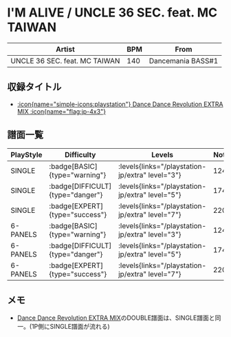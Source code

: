 # I'M ALIVE / UNCLE 36 SEC. feat. MC TAIWAN

|Artist|BPM|From|
|------|---|----|
|UNCLE 36 SEC. feat. MC TAIWAN|140|Dancemania BASS#1|

## 収録タイトル

- [:icon{name="simple-icons:playstation"} Dance Dance Revolution EXTRA MIX :icon{name="flag:jp-4x3"}](/playstation-jp/extra)

## 譜面一覧

|PlayStyle|Difficulty|Levels|Notes|Movie|
|---------|----------|------|-----|-----|
|SINGLE| :badge[BASIC]{type="warning"}| :levels{links="/playstation-jp/extra" level="3"}|124/0||
|SINGLE| :badge[DIFFICULT]{type="danger"}| :levels{links="/playstation-jp/extra" level="5"}|174/0||
|SINGLE| :badge[EXPERT]{type="success"}| :levels{links="/playstation-jp/extra" level="7"}|220/0||
|6-PANELS| :badge[BASIC]{type="warning"}| :levels{links="/playstation-jp/extra" level="3"}|124/0||
|6-PANELS| :badge[DIFFICULT]{type="danger"}| :levels{links="/playstation-jp/extra" level="5"}|174/0||
|6-PANELS| :badge[EXPERT]{type="success"}| :levels{links="/playstation-jp/extra" level="7"}|220/0||

## メモ

- [Dance Dance Revolution EXTRA MIX](/playstation-jp/extra)のDOUBLE譜面は、SINGLE譜面と同一。(1P側にSINGLE譜面が流れる)
